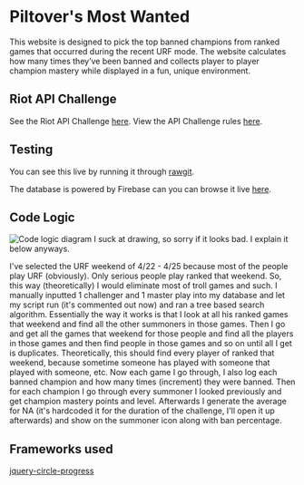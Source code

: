 ﻿# Piltover's Most Wanted

This website is designed to pick the top banned champions from ranked games that occurred during the recent URF mode. The website calculates how many times they’ve been banned and collects player to player champion mastery while displayed in a fun, unique environment.

## Riot API Challenge
See the Riot API Challenge [here](https://developer.riotgames.com/discussion/announcements/show/eoq3tZd1).
View the API Challenge rules [here](https://developer.riotgames.com/api-challenge-rules).

## Testing
You can see this live by running it through [rawgit](https://rawgit.com/victhebeast/Piltover-s-Most-Wanted/master/index.html).

The database is powered by Firebase can you can browse it live [here](https://pilt-most-want.firebaseio.com).

## Code Logic
![Code logic diagram](https://github.com/victhebeast/Piltover-s-Most-Wanted/raw/master/CodeLogic.png)
I suck at drawing, so sorry if it looks bad. I explain it below anyways.

I've selected the URF weekend of 4/22 - 4/25 because most of the people play URF (obviously). Only serious people play ranked that weekend. So, this way (theoretically) I would eliminate most of troll games and such. I manually inputted 1 challenger and 1 master play into my database and let my script run (it's commented out now) and ran a tree based search algorithm. Essentially the way it works is that I look at all his ranked games that weekend and find all the other summoners in those games. Then I go and get all the games that weekend for those people and find all the players in those games and then find people in those games and so on until all I get is duplicates. Theoretically, this should find every player of ranked that weekend, because sometime someone has played with someone that played with someone, etc. Now each game I go through, I also log each banned champion and how many times (increment) they were banned. Then for each champion I go through every summoner I looked previously and get champion mastery points and level. Afterwards I generate the average for NA (it's hardcoded it for the duration of the challenge, I'll open it up afterwards) and show on the summoner icon along with ban percentage.

## Frameworks used
[jquery-circle-progress](https://github.com/kottenator/jquery-circle-progress)